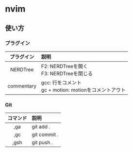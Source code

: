 # nvim
## 使い方
### プラグイン

| プラグイン | 説明                    |
|:----------:|:------------------------|
| NERDTree   | F2: NERDTreeを開く <br> F3: NERDTreeを閉じる |
| commentary | gcc: 行をコメント <br> gc + motion: motionをコメントアウト |

### Git

| コマンド | 説明                    |
|:----------:|:------------------------|
| ,ga | git add . |
| ,gc | git commit . |
| ,gsh | git push . |
